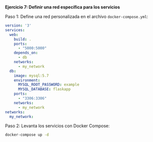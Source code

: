 **Ejercicio 7: Definir una red específica para los servicios**

Paso 1: Define una red personalizada en el archivo `docker-compose.yml`:

```yaml
version: '3'
services:
  web:
    build: .
    ports:
      - "5000:5000"
    depends_on:
      - db
    networks:
      - my_network
  db:
    image: mysql:5.7
    environment:
      MYSQL_ROOT_PASSWORD: example
      MYSQL_DATABASE: flaskapp
    ports:
      - "3306:3306"
    networks:
      - my_network
networks:
  my_network:
```

Paso 2: Levanta los servicios con Docker Compose:

```bash
docker-compose up -d
```